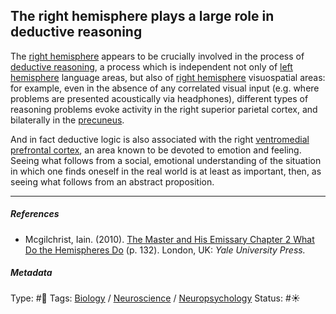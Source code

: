 ## The right hemisphere plays a large role in deductive reasoning

The [right hemisphere](Right%20hemisphere.md) appears to be crucially involved in the process of [deductive reasoning](Deductive%20reasoning.md), a process which is independent not only of [left hemisphere](Left%20hemisphere.md) language areas, but also of [right hemisphere](Right%20hemisphere.md) visuospatial areas: for example, even in the absence of any correlated visual input (e.g. where problems are presented acoustically via headphones), different types of reasoning problems evoke activity in the right superior parietal cortex, and bilaterally in the [precuneus](Precuneus.md). 

And in fact deductive logic is also associated with the right [ventromedial prefrontal cortex](Ventromedial%20prefrontal%20cortex.md), an area known to be devoted to emotion and feeling. Seeing what follows from a social, emotional understanding of the situation in which one finds oneself in the real world is at least as important, then, as seeing what follows from an abstract proposition.

---

##### References

* Mcgilchrist, Iain. (2010). [The Master and His Emissary Chapter 2 What Do the Hemispheres Do](The%20Master%20and%20His%20Emissary%20Chapter%202%20What%20Do%20the%20Hemispheres%20Do.md) (p. 132). London, UK: *Yale University Press.*

##### Metadata

Type: #🔴 
Tags: [Biology]() / [Neuroscience](Neuroscience.md) / [Neuropsychology](Neuropsychology.md) 
Status: #☀️ 
